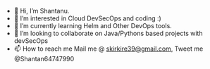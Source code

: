 - 👋 Hi, I’m Shantanu.
- 👀 I’m interested in Cloud DevSecOps and coding :)
- 🌱 I’m currently learning Helm and Other DevOps tools.
- 💞️ I’m looking to collaborate on Java/Pythons based projects with devSecOps
- 📫 How to reach me Mail me @ skirkire39@gmail.com, Tweet me @Shantan64747990

<!---
shantanuk1/shantanuk1 is a ✨ special ✨ repository because its `README.md` (this file) appears on your GitHub profile.
You can click the Preview link to take a look at your changes.
--->
